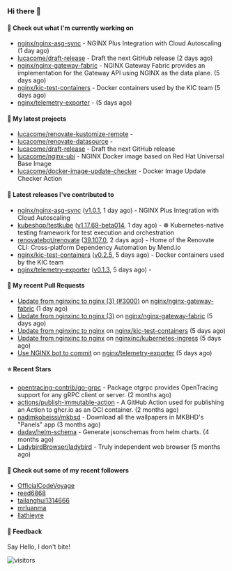 ### Hi there 👋

#### 👷 Check out what I'm currently working on

- [nginx/nginx-asg-sync](https://github.com/nginx/nginx-asg-sync) - NGINX Plus Integration with Cloud Autoscaling  (1 day ago)
- [lucacome/draft-release](https://github.com/lucacome/draft-release) - Draft the next GitHub release (2 days ago)
- [nginx/nginx-gateway-fabric](https://github.com/nginx/nginx-gateway-fabric) - NGINX Gateway Fabric provides an implementation for the Gateway API using NGINX as the data plane. (5 days ago)
- [nginx/kic-test-containers](https://github.com/nginx/kic-test-containers) - Docker containers used by the KIC team (5 days ago)
- [nginx/telemetry-exporter](https://github.com/nginx/telemetry-exporter) -  (5 days ago)

#### 🌱 My latest projects

- [lucacome/renovate-kustomize-remote](https://github.com/lucacome/renovate-kustomize-remote) - 
- [lucacome/renovate-datasource](https://github.com/lucacome/renovate-datasource) - 
- [lucacome/draft-release](https://github.com/lucacome/draft-release) - Draft the next GitHub release
- [lucacome/nginx-ubi](https://github.com/lucacome/nginx-ubi) - NGINX Docker image based on Red Hat Universal Base Image
- [lucacome/docker-image-update-checker](https://github.com/lucacome/docker-image-update-checker) - Docker Image Update Checker Action

#### 🔭 Latest releases I've contributed to

- [nginx/nginx-asg-sync](https://github.com/nginx/nginx-asg-sync) ([v1.0.1](https://github.com/nginx/nginx-asg-sync/releases/tag/v1.0.1), 1 day ago) - NGINX Plus Integration with Cloud Autoscaling 
- [kubeshop/testkube](https://github.com/kubeshop/testkube) ([v1.17.69-beta014](https://github.com/kubeshop/testkube/releases/tag/v1.17.69-beta014), 1 day ago) - ☸️ Kubernetes-native testing framework for test execution and orchestration
- [renovatebot/renovate](https://github.com/renovatebot/renovate) ([39.107.0](https://github.com/renovatebot/renovate/releases/tag/39.107.0), 2 days ago) - Home of the Renovate CLI: Cross-platform Dependency Automation by Mend.io
- [nginx/kic-test-containers](https://github.com/nginx/kic-test-containers) ([v0.2.5](https://github.com/nginx/kic-test-containers/releases/tag/v0.2.5), 5 days ago) - Docker containers used by the KIC team
- [nginx/telemetry-exporter](https://github.com/nginx/telemetry-exporter) ([v0.1.3](https://github.com/nginx/telemetry-exporter/releases/tag/v0.1.3), 5 days ago) - 

#### 🔨 My recent Pull Requests

- [Update from nginxinc to nginx (3) (#3000)](https://github.com/nginx/nginx-gateway-fabric/pull/3012) on [nginx/nginx-gateway-fabric](https://github.com/nginx/nginx-gateway-fabric) (1 day ago)
- [Update from nginxinc to nginx (3)](https://github.com/nginx/nginx-gateway-fabric/pull/3000) on [nginx/nginx-gateway-fabric](https://github.com/nginx/nginx-gateway-fabric) (5 days ago)
- [Update from nginxinc to nginx](https://github.com/nginx/kic-test-containers/pull/132) on [nginx/kic-test-containers](https://github.com/nginx/kic-test-containers) (5 days ago)
- [Update from nginxinc to nginx](https://github.com/nginxinc/kubernetes-ingress/pull/7103) on [nginxinc/kubernetes-ingress](https://github.com/nginxinc/kubernetes-ingress) (5 days ago)
- [Use NGINX bot to commit](https://github.com/nginx/telemetry-exporter/pull/335) on [nginx/telemetry-exporter](https://github.com/nginx/telemetry-exporter) (5 days ago)

#### ⭐ Recent Stars

- [opentracing-contrib/go-grpc](https://github.com/opentracing-contrib/go-grpc) - Package otgrpc provides OpenTracing support for any gRPC client or server. (2 months ago)
- [actions/publish-immutable-action](https://github.com/actions/publish-immutable-action) - A GitHub Action used for publishing an Action to ghcr.io as an OCI container.  (2 months ago)
- [nadimkobeissi/mkbsd](https://github.com/nadimkobeissi/mkbsd) - Download all the wallpapers in MKBHD&#39;s &#34;Panels&#34; app (3 months ago)
- [dadav/helm-schema](https://github.com/dadav/helm-schema) - Generate jsonschemas from helm charts. (4 months ago)
- [LadybirdBrowser/ladybird](https://github.com/LadybirdBrowser/ladybird) - Truly independent web browser (5 months ago)

#### 👯 Check out some of my recent followers

- [OfficialCodeVoyage](https://github.com/OfficialCodeVoyage)
- [reed6868](https://github.com/reed6868)
- [tailanghui1314666](https://github.com/tailanghui1314666)
- [mrluanma](https://github.com/mrluanma)
- [llathieyre](https://github.com/llathieyre)

#### 💬 Feedback

Say Hello, I don't bite!

![visitors](https://visitor-badge.laobi.icu/badge?page_id=lucacome.visitor-badge)
#
